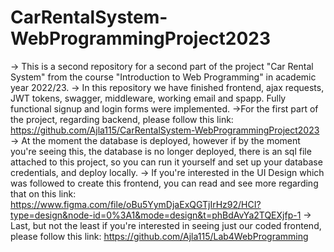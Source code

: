 # CarRentalSystem-WebProgrammingProject2023
-> This is a second repository for a second part of the project "Car Rental System"  from the course "Introduction to Web Programming" in academic year 2022/23. 
-> In this repository we have finished frontend, ajax requests, JWT tokens, swagger, middleware, working email and spapp. Fully functional signup and login forms were implemented.
->For the first part of the project, regarding backend, please follow this link: https://github.com/Ajla115/CarRentalSystem-WebProgrammingProject2023
-> At the moment the database is deployed, however if by the moment you're seeing this, the database is no longer deployed, there is an sql file attached to this project, so you can run it yourself and set up your database credentials, and deploy locally.
-> If you're interested in the UI Design which was followed to create this frontend, you can read and see more regarding that on this link: https://www.figma.com/file/oBu5YymDjaExQGTjIrHz92/HCI?type=design&node-id=0%3A1&mode=design&t=phBdAvYa2TQEXjfp-1
-> Last, but not the least if you're interested in seeing just our coded frontend, please follow this link:
https://github.com/Ajla115/Lab4WebProgramming 